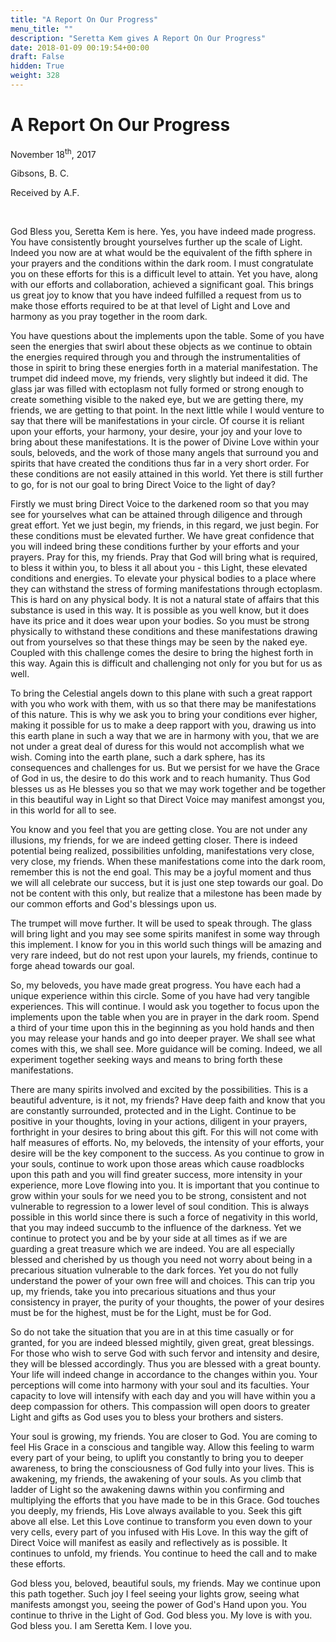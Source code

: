 ```yaml
---
title: "A Report On Our Progress"
menu_title: ""
description: "Seretta Kem gives A Report On Our Progress"
date: 2018-01-09 00:19:54+00:00
draft: False
hidden: True
weight: 328
---
```

# A Report On Our Progress

November 18<sup>th</sup>, 2017

Gibsons, B. C.

Received by A.F.

 

God Bless you, Seretta Kem is here. Yes, you have indeed made progress. You have consistently brought yourselves further up the scale of Light. Indeed you now are at what would be the equivalent of the fifth sphere in your prayers and the conditions within the dark room. I must congratulate you on these efforts for this is a difficult level to attain. Yet you have, along with our efforts and collaboration, achieved a significant goal. This brings us great joy to know that you have indeed fulfilled a request from us to make those efforts required to be at that level of Light and Love and harmony as you pray together in the room dark.

You have questions about the implements upon the table. Some of you have seen the energies that swirl about these objects as we continue to obtain the energies required through you and through the instrumentalities of those in spirit to bring these energies forth in a material manifestation. The trumpet did indeed move, my friends, very slightly but indeed it did. The glass jar was filled with ectoplasm not fully formed or strong enough to create something visible to the naked eye, but we are getting there, my friends, we are getting to that point. In the next little while I would venture to say that there will be manifestations in your circle. Of course it is reliant upon your efforts, your harmony, your desire, your joy and your love to bring about these manifestations. It is the power of Divine Love within your souls, beloveds, and the work of those many angels that surround you and spirits that have created the conditions thus far in a very short order. For these conditions are not easily attained in this world. Yet there is still further to go, for is not our goal to bring Direct Voice to the light of day?

Firstly we must bring Direct Voice to the darkened room so that you may see for yourselves what can be attained through diligence and through great effort. Yet we just begin, my friends, in this regard, we just begin. For these conditions must be elevated further. We have great confidence that you will indeed bring these conditions further by your efforts and your prayers. Pray for this, my friends. Pray that God will bring what is required, to bless it within you, to bless it all about you - this Light, these elevated conditions and energies. To elevate your physical bodies to a place where they can withstand the stress of forming manifestations through ectoplasm. This is hard on any physical body. It is not a natural state of affairs that this substance is used in this way. It is possible as you well know, but it does have its price and it does wear upon your bodies. So you must be strong physically to withstand these conditions and these manifestations drawing out from yourselves so that these things may be seen by the naked eye. Coupled with this challenge comes the desire to bring the highest forth in this way. 
Again this is difficult and challenging not only for you but for us as well.

To bring the Celestial angels down to this plane with such a great rapport with you who work with them, with us so that there may be manifestations of this nature. This is why we ask you to bring your conditions ever higher, making it possible for us to make a deep rapport with you, drawing us into this earth plane in such a way that we are in harmony with you, that we are not under a great deal of duress for this would not accomplish what we wish. Coming into the earth plane, such a dark sphere, has its consequences and challenges for us. But we persist for we have the Grace of God in us, the desire to do this work and to reach humanity. Thus God blesses us as He blesses you so that we may work together and be together in this beautiful way in Light so that Direct Voice may manifest amongst you, in this world for all to see.

You know and you feel that you are getting close. You are not under any illusions, my friends, for we are indeed getting closer. There is indeed potential being realized, possibilities unfolding, manifestations very close, very close, my friends. When these manifestations come into the dark room, remember this is not the end goal. This may be a joyful moment and thus we will all celebrate our success, but it is just one step towards our goal. Do not be content with this only, but realize that a milestone has been made by our common efforts and God's blessings upon us.

The trumpet will move further. It will be used to speak through. The glass will bring light and you may see some spirits manifest in some way through this implement. I know for you in this world such things will be amazing and very rare indeed, but do not rest upon your laurels, my friends, continue to forge ahead towards our goal. 

So, my beloveds, you have made great progress. You have each had a unique experience within this circle. Some of you have had very tangible experiences. This will continue. I would ask you together to focus upon the implements upon the table when you are in prayer in the dark room. Spend a third of your time upon this in the beginning as you hold hands and then you may release your hands and go into deeper prayer. We shall see what comes with this, we shall see. More guidance will be coming. Indeed, we all experiment together seeking ways and means to bring forth these manifestations.

There are many spirits involved and excited by the possibilities. This is a beautiful adventure, is it not, my friends? Have deep faith and know that you are constantly surrounded, protected and in the Light. Continue to be positive in your thoughts, loving in your actions, diligent in your prayers, forthright in your desires to bring about this gift. For this will not come with half measures of efforts. No, my beloveds, the intensity of your efforts, your desire will be the key component to the success. As you continue to grow in your souls, continue to work upon those areas which cause roadblocks upon this path and you will find greater success, more intensity in your experience, more Love flowing into you. It is important that you continue to grow within your souls for we need you to be strong, consistent and not vulnerable to regression to a lower level of soul condition. This is always possible in this world since there is such a force of negativity in this world, that you may indeed succumb to the influence of the darkness. Yet we continue to protect you and be by your side at all times as if we are guarding a great treasure which we are indeed. You are all especially blessed and cherished by us though you need not worry about being in a precarious situation vulnerable to the dark forces. Yet you do not fully understand the power of your own free will and choices. This can trip you up, my friends, take you into precarious situations and thus your consistency in prayer, the purity of your thoughts, the power of your desires must be for the highest, must be for the Light, must be for God.

So do not take the situation that you are in at this time casually or for granted, for you are indeed blessed mightily, given great, great blessings. For those who wish to serve God with such fervor and intensity and desire, they will be blessed accordingly. Thus you are blessed with a great bounty. Your life will indeed change in accordance to the changes within you. Your perceptions will come into harmony with your soul and its faculties. Your capacity to love will intensify with each day and you will have within you a deep compassion for others. This compassion will open doors to greater Light and gifts as God uses you to bless your brothers and sisters.

Your soul is growing, my friends. You are closer to God. You are coming to feel His Grace in a conscious and tangible way. Allow this feeling to warm every part of your being, to uplift you constantly to bring you to deeper awareness, to bring the consciousness of God fully into your lives. This is awakening, my friends, the awakening of your souls. As you climb that ladder of Light so the awakening dawns within you confirming and multiplying the efforts that you have made to be in this Grace. God touches you deeply, my friends, His Love always available to you. Seek this gift above all else. Let this Love continue to transform you even down to your very cells, every part of you infused with His Love. In this way the gift of Direct Voice will manifest as easily and reflectively as is possible. It continues to unfold, my friends. You continue to heed the call and to make these efforts. 

God bless you, beloved, beautiful souls, my friends. May we continue upon this path together. Such joy I feel seeing your lights grow, seeing what manifests amongst you, seeing the power of God's Hand upon you. You continue to thrive in the Light of God. God bless you. My love is with you. God bless you. I am Seretta Kem. I love you. 